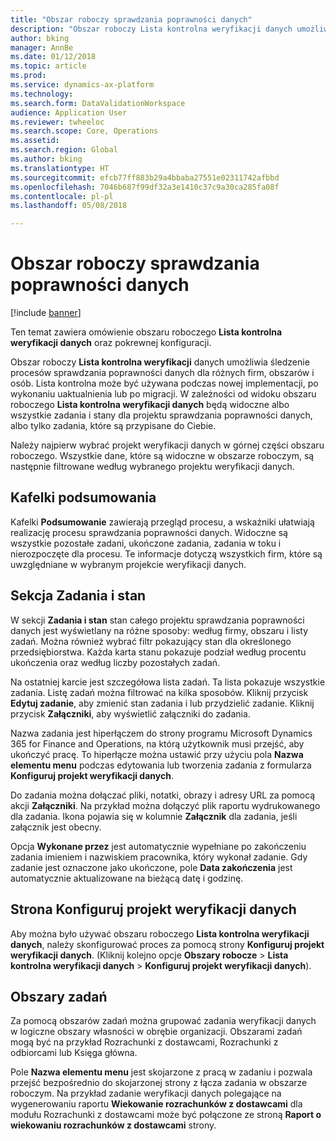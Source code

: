 ```yaml
---
title: "Obszar roboczy sprawdzania poprawności danych"
description: "Obszar roboczy Lista kontrolna weryfikacji danych umożliwia śledzenie procesów sprawdzania poprawności danych dla różnych firm, obszarów i osób. Lista kontrolna może być używana podczas nowej implementacji, po wykonaniu uaktualnienia lub po migracji."
author: bking
manager: AnnBe
ms.date: 01/12/2018
ms.topic: article
ms.prod: 
ms.service: dynamics-ax-platform
ms.technology: 
ms.search.form: DataValidationWorkspace
audience: Application User
ms.reviewer: twheeloc
ms.search.scope: Core, Operations
ms.assetid: 
ms.search.region: Global
ms.author: bking
ms.translationtype: HT
ms.sourcegitcommit: efcb77ff883b29a4bbaba27551e02311742afbbd
ms.openlocfilehash: 7046b687f99df32a3e1410c37c9a30ca285fa08f
ms.contentlocale: pl-pl
ms.lasthandoff: 05/08/2018

---
```


# <a name="data-validation-workspace"></a>Obszar roboczy sprawdzania poprawności danych

[!include [banner](../includes/banner.md)]

Ten temat zawiera omówienie obszaru roboczego **Lista kontrolna weryfikacji danych** oraz pokrewnej konfiguracji.

Obszar roboczy **Lista kontrolna weryfikacji** danych umożliwia śledzenie procesów sprawdzania poprawności danych dla różnych firm, obszarów i osób. Lista kontrolna może być używana podczas nowej implementacji, po wykonaniu uaktualnienia lub po migracji. W zależności od widoku obszaru roboczego **Lista kontrolna weryfikacji danych** będą widoczne albo wszystkie zadania i stany dla projektu sprawdzania poprawności danych, albo tylko zadania, które są przypisane do Ciebie.

Należy najpierw wybrać projekt weryfikacji danych w górnej części obszaru roboczego. Wszystkie dane, które są widoczne w obszarze roboczym, są następnie filtrowane według wybranego projektu weryfikacji danych.

## <a name="summary-tiles"></a>Kafelki podsumowania

Kafelki **Podsumowanie** zawierają przegląd procesu, a wskaźniki ułatwiają realizację procesu sprawdzania poprawności danych. Widoczne są wszystkie pozostałe zadani, ukończone zadania, zadania w toku i nierozpoczęte dla procesu. Te informacje dotyczą wszystkich firm, które są uwzględniane w wybranym projekcie weryfikacji danych.

## <a name="tasks-and-status-section"></a>Sekcja Zadania i stan

W sekcji **Zadania i stan** stan całego projektu sprawdzania poprawności danych jest wyświetlany na różne sposoby: według firmy, obszaru i listy zadań. Można również wybrać filtr pokazujący stan dla określonego przedsiębiorstwa. Każda karta stanu pokazuje podział według procentu ukończenia oraz według liczby pozostałych zadań.

Na ostatniej karcie jest szczegółowa lista zadań. Ta lista pokazuje wszystkie zadania.
Listę zadań można filtrować na kilka sposobów. Kliknij przycisk **Edytuj zadanie**, aby zmienić stan zadania i lub przydzielić zadanie. Kliknij przycisk **Załączniki**, aby wyświetlić załączniki do zadania.

Nazwa zadania jest hiperłączem do strony programu Microsoft Dynamics 365 for Finance and Operations, na którą użytkownik musi przejść, aby ukończyć pracę. To hiperłącze można ustawić przy użyciu pola **Nazwa elementu menu** podczas edytowania lub tworzenia zadania z formularza **Konfiguruj projekt weryfikacji danych**.

Do zadania można dołączać pliki, notatki, obrazy i adresy URL za pomocą akcji **Załączniki**. Na przykład można dołączyć plik raportu wydrukowanego dla zadania. Ikona pojawia się w kolumnie **Załącznik** dla zadania, jeśli załącznik jest obecny.

Opcja **Wykonane przez** jest automatycznie wypełniane po zakończeniu zadania imieniem i nazwiskiem pracownika, który wykonał zadanie. Gdy zadanie jest oznaczone jako ukończone, pole **Data zakończenia** jest automatycznie aktualizowane na bieżącą datę i godzinę.

## <a name="configure-data-validation-project-page"></a>Strona Konfiguruj projekt weryfikacji danych

Aby można było używać obszaru roboczego **Lista kontrolna weryfikacji danych**, należy skonfigurować proces za pomocą strony **Konfiguruj projekt weryfikacji danych**. (Kliknij kolejno opcje **Obszary robocze** \> **Lista kontrolna weryfikacji danych** \> **Konfiguruj projekt weryfikacji danych**).

## <a name="task-areas"></a>Obszary zadań

Za pomocą obszarów zadań można grupować zadania weryfikacji danych w logiczne obszary własności w obrębie organizacji. Obszarami zadań mogą być na przykład Rozrachunki z dostawcami, Rozrachunki z odbiorcami lub Księga główna.

Pole **Nazwa elementu menu** jest skojarzone z pracą w zadaniu i pozwala przejść bezpośrednio do skojarzonej strony z łącza zadania w obszarze roboczym. Na przykład zadanie weryfikacji danych polegające na wygenerowaniu raportu **Wiekowanie rozrachunków z dostawcami** dla modułu Rozrachunki z dostawcami może być połączone ze stroną **Raport o wiekowaniu rozrachunków z dostawcami** strony.


